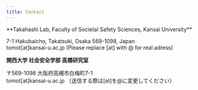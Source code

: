 ```yaml
---
title: Contact
---
```


<div class="mt-2"></div>
<i class="fas fa-caret-square-right"></i> **Takahashi Lab, Faculty of Societal Safety Sciences, Kansai University**

7-1 Hakubaicho, Takatsuki, Osaka 569-1098, Japan<br>
tomot[at]kansai-u.ac.jp (Please replace [at] with @ for real adress)

<i class="fas fa-caret-square-right"></i> **関西大学 社会安全学部 高橋研究室**

〒569-1098 大阪府高槻市白梅町7-1<br>
tomot[at]kansai-u.ac.jp （送信する際は[at]を@に変更してください）
